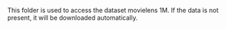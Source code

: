This folder is used to access the dataset movielens 1M. If the data is not present, it will be downloaded automatically.